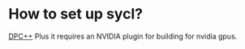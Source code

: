 # How to set up sycl?

[DPC++](https://www.intel.com/content/www/us/en/docs/dpcpp-cpp-compiler/get-started-guide/2024-2/overview.html)
Plus it requires an NVIDIA plugin for building for nvidia gpus.


